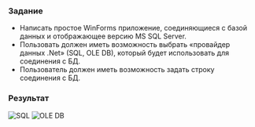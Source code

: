 ### Задание
- Написать простое WinForms приложение, соединяющиеся с базой данных и отображающее версию MS SQL Server.
- Пользовать должен иметь возможность выбрать «провайдер данных .Net» (SQL, OLE DB), который будет использовать для соединения
с БД.
- Пользователь должен иметь возможность задать строку соединения с БД.

### Результат
![SQL](../practice-01/Screenshot%201.PNG)
![OLE DB](../practice-01/Screenshot%202.PNG)
